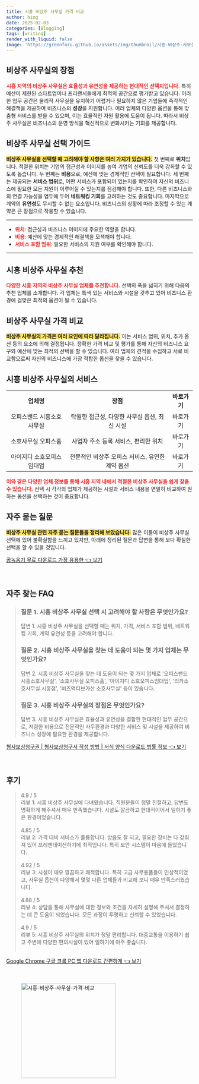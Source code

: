```yaml
---
title: 시흥 비상주 사무실 가격 비교
author: bing
date: 2025-02-03
categories: [Blogging]
tags: [writing]
render_with_liquid: false
image: 'https://greenforu.github.io/assets/img/thumbnail/시흥-비상주-사무실-가격-비교.webp'
---
```



<h2 id='비상주 사무실의 장점'>비상주 사무실의 장점</h2>

<p><b><span style="color: #ee2323;">시흥 지역의 비상주 사무실은 효율성과 유연성을 제공하는 현대적인 선택지입니다.</span></b> 특히 예산이 제한된 스타트업이나 프리랜서들에게 최적의 공간으로 평가받고 있습니다. 이러한 업무 공간은 물리적 사무실을 유지하기 어렵거나 필요하지 않은 기업들에 즉각적인 해결책을 제공하여 비즈니스의 <b>성장</b>을 지원합니다. 여러 업체의 다양한 옵션을 통해 맞춤형 서비스를 받을 수 있으며, 이는 효율적인 자원 활용에 도움이 됩니다. 따라서 비상주 사무실은 비즈니스의 운영 방식을 혁신적으로 변화시키는 기회를 제공합니다.</p>

<h2 id='비상주 사무실 선택 가이드'>비상주 사무실 선택 가이드</h2>

<p><b><span style="background-color: #ffe066;">비상주 사무실을 선택할 때 고려해야 할 사항은 여러 가지가 있습니다.</span></b> 첫 번째로 <b>위치</b>입니다. 적절한 위치는 기업의 접근성과 이미지를 높여 기업의 신뢰도를 더욱 강화할 수 있도록 돕습니다. 두 번째는 <b>비용</b>으로, 예산에 맞는 경제적인 선택이 필요합니다. 세 번째는 제공되는 <b>서비스 범위</b>로, 어떤 서비스가 포함되어 있는지를 확인하여 자신의 비즈니스에 필요한 모든 지원이 이루어질 수 있는지를 점검해야 합니다. 또한, 다른 비즈니스와의 연결 가능성을 염두에 두어 <b>네트워킹 기회</b>를 고려하는 것도 중요합니다. 마지막으로 계약의 <b>유연성</b>도 무시할 수 없는 요소입니다. 비즈니스의 상황에 따라 조정할 수 있는 계약은 큰 장점으로 작용할 수 있습니다.</p>

<hr />

<ul>
    <li><b><span style="color: #ee2323;">위치</span></b>: 접근성과 비즈니스 이미지에 주요한 역할을 합니다.</li>
    <li><b><span style="color: #ee2323;">비용</span></b>: 예산에 맞는 경제적인 해결책을 모색해야 합니다.</li>
    <li><b><span style="color: #ee2323;">서비스 포함 범위</span></b>: 필요한 서비스의 지원 여부를 확인해야 합니다.</li>
</ul>

<hr />

<h2 id='시흥 비상주 사무실 추천'>시흥 비상주 사무실 추천</h2>

<p><b><span style="color: #ee2323;">다양한 시흥 지역의 비상주 사무실 업체를 추천합니다.</span></b> 선택의 폭을 넓히기 위해 다음의 추천 업체를 소개합니다. 각 업체는 특색 있는 서비스와 시설을 갖추고 있어 비즈니스 환경에 걸맞은 최적의 옵션이 될 수 있습니다.</p>

<h2 id='비상주 사무실 가격 비교'>비상주 사무실 가격 비교</h2>

<p><b><span style="background-color: #ffe066;">비상주 사무실의 가격은 여러 요인에 따라 달라집니다.</span></b> 이는 서비스 범위, 위치, 추가 옵션 등의 요소에 의해 결정됩니다. 정확한 가격 비교 및 평가를 통해 자신의 비즈니스 요구와 예산에 맞는 최적의 선택을 할 수 있습니다. 여러 업체의 견적을 수집하고 서로 비교함으로써 자신의 비즈니스에 가장 적합한 옵션을 찾을 수 있습니다.</p>

<h2 id='시흥 비상주 사무실의 서비스'>시흥 비상주 사무실의 서비스</h2>

<table>
    <tr>
        <td style="text-align: center; height: 17px;"><b>업체명</b></td>
        <td style="text-align: center; height: 17px;"><b>장점</b></td>
        <td style="text-align: center; height: 17px;"><b>바로가기</b></td>
    </tr>
    <tr>
        <td style="text-align: center; height: 17px;">오피스밴드 시흥소호사무실</td>
        <td style="text-align: center; height: 17px;">탁월한 접근성, 다양한 사무실 옵션, 최신 시설</td>
        <td style="text-align: center; height: 17px;">바로가기</td>
    </tr>
    <tr>
        <td style="text-align: center; height: 17px;">소호사무실 오피스홈</td>
        <td style="text-align: center; height: 17px;">사업자 주소 등록 서비스, 편리한 위치</td>
        <td style="text-align: center; height: 17px;">바로가기</td>
    </tr>
    <tr>
        <td style="text-align: center; height: 17px;">아이지디 소호오피스임대업</td>
        <td style="text-align: center; height: 17px;">전문적인 비상주 오피스 서비스, 유연한 계약 옵션</td>
        <td style="text-align: center; height: 17px;">바로가기</td>
    </tr>
</table>

<p><b><span style="color: #ee2323;">이와 같은 다양한 업체 정보를 통해 시흥 지역 내에서 적절한 비상주 사무실을 쉽게 찾을 수 있습니다.</span></b> 선택 시 각각의 업체가 제공하는 시설과 서비스 내용을 면밀히 비교하여 원하는 옵션을 선택하는 것이 중요합니다.</p>

<h2 id='자주 묻는 질문'>자주 묻는 질문</h2>

<p><b><span style="background-color: #ffe066;">비상주 사무실 관련 자주 묻는 질문들을 정리해 보았습니다.</span></b> 많은 이들이 비상주 사무실 선택에 있어 불확실함을 느끼고 있지만, 아래에 정리된 질문과 답변을 통해 보다 확실한 선택을 할 수 있을 것입니다.</p>


<p><a class="click-button" title="곰녹음기 무료 다운로드 가장 유용한" href="https://greenforu.github.io/posts/%EA%B3%B0%EB%85%B9%EC%9D%8C%EA%B8%B0-%EB%AC%B4%EB%A3%8C-%EB%8B%A4%EC%9A%B4%EB%A1%9C%EB%93%9C-%EA%B0%80%EC%9E%A5-%EC%9C%A0%EC%9A%A9%ED%95%9C/" rel="dofollow">곰녹음기 무료 다운로드 가장 유용한 👈 보기</a></p><br>
<h2 id='자주_찾는_FAQ'>자주 찾는 FAQ</h2>
<div itemscope="" itemtype="https://schema.org/FAQPage">
<blockquote>
<div itemscope="" itemprop="mainEntity" itemtype="https://schema.org/Question">
<h3 itemprop="name">질문 1. 시흥 비상주 사무실 선택 시 고려해야 할 사항은 무엇인가요?</h3>
<div itemscope="" itemprop="acceptedAnswer" itemtype="https://schema.org/Answer">
<span itemprop="text">
<p>답변 1. 시흥 비상주 사무실을 선택할 때는 위치, 가격, 서비스 포함 범위, 네트워킹 기회, 계약 유연성 등을 고려해야 합니다.</p>
</span>
</div>
</div>
<div itemscope="" itemprop="mainEntity" itemtype="https://schema.org/Question">
<h3 itemprop="name">질문 2. 시흥 비상주 사무실을 찾는 데 도움이 되는 몇 가지 업체는 무엇인가요?</h3>
<div itemscope="" itemprop="acceptedAnswer" itemtype="https://schema.org/Answer">
<span itemprop="text">
<p>답변 2. 시흥 비상주 사무실을 찾는 데 도움이 되는 몇 가지 업체로 '오피스밴드 시흥소호사무실', '소호사무실 오피스홈', '아이지디 소호오피스임대업', '리카소호사무실 시흥점', '비즈액티브가산 소호사무실' 등이 있습니다.</p>
</span>
</div>
</div>
<div itemscope="" itemprop="mainEntity" itemtype="https://schema.org/Question">
<h3 itemprop="name">질문 3. 시흥 비상주 사무실의 장점은 무엇인가요?</h3>
<div itemscope="" itemprop="acceptedAnswer" itemtype="https://schema.org/Answer">
<span itemprop="text">
<p>답변 3. 시흥 비상주 사무실은 효율성과 유연성을 결합한 현대적인 업무 공간으로, 저렴한 비용으로 전문적인 사무환경과 다양한 서비스 및 시설을 제공하여 비즈니스 성장에 필요한 환경을 제공합니다.</p>
</span>
</div>
</div>
</blockquote>
</div>
<p><a class="click-button" title="형사보상청구권 | 형사보상청구서 작성 방법 | 서식 양식 다운로드 법률 정보" href="https://greenforu.github.io/posts/%ED%98%95%EC%82%AC%EB%B3%B4%EC%83%81%EC%B2%AD%EA%B5%AC%EA%B6%8C-%ED%98%95%EC%82%AC%EB%B3%B4%EC%83%81%EC%B2%AD%EA%B5%AC%EC%84%9C-%EC%9E%91%EC%84%B1-%EB%B0%A9%EB%B2%95-%EC%84%9C%EC%8B%9D-%EC%96%91%EC%8B%9D-%EB%8B%A4%EC%9A%B4%EB%A1%9C%EB%93%9C-%EB%B2%95%EB%A5%A0-%EC%A0%95%EB%B3%B4/" rel="dofollow">형사보상청구권 | 형사보상청구서 작성 방법 | 서식 양식 다운로드 법률 정보 👈 보기</a></p><br>
<h2 id='후기'>후기</h2>
<div itemscope itemtype="https://schema.org/Product">
  <blockquote>
  <div itemprop="review" itemscope itemtype="https://schema.org/Review">
      <div itemprop="reviewRating" itemscope itemtype="https://schema.org/Rating"> <span itemprop="ratingValue">4.9</span> / <span itemprop="bestRating">5</span> </div>
      <span itemprop="reviewBody">리뷰 1: 시흥 비상주 사무실에 다녀왔습니다. 직원분들이 정말 친절하고, 답변도 명확하게 해주셔서 매우 만족했습니다. 시설도 깔끔하고 현대적이어서 일하기 좋은 환경이었습니다.</span>
  </div>
  <br>
  <div itemprop="review" itemscope itemtype="https://schema.org/Review">
      <div itemprop="reviewRating" itemscope itemtype="https://schema.org/Rating"> <span itemprop="ratingValue">4.85</span> / <span itemprop="bestRating">5</span> </div>
      <span itemprop="reviewBody">리뷰 2: 가격 대비 서비스가 훌륭합니다. 방음도 잘 되고, 필요한 장비는 다 갖춰져 있어 프레젠테이션하기에 최적입니다. 특히 보안 시스템이 마음에 들었습니다.</span>
  </div>
  <br>
  <div itemprop="review" itemscope itemtype="https://schema.org/Review">
      <div itemprop="reviewRating" itemscope itemtype="https://schema.org/Rating"> <span itemprop="ratingValue">4.92</span> / <span itemprop="bestRating">5</span> </div>
      <span itemprop="reviewBody">리뷰 3: 시설이 매우 깔끔하고 쾌적합니다. 특히 고급 사무용품들이 인상적이었고, 사무실 옵션이 다양해서 몇몇 다른 업체들과 비교해 보니 매우 만족스러웠습니다.</span>
  </div>
  <br>
  <div itemprop="review" itemscope itemtype="https://schema.org/Review">
      <div itemprop="reviewRating" itemscope itemtype="https://schema.org/Rating"> <span itemprop="ratingValue">4.88</span> / <span itemprop="bestRating">5</span> </div>
      <span itemprop="reviewBody">리뷰 4: 상담을 통해 사무실에 대한 정보와 조건을 자세히 설명해 주셔서 결정하는 데 큰 도움이 되었습니다. 모든 과정이 투명하고 신뢰할 수 있었습니다.</span>
  </div>
  <br>
  <div itemprop="review" itemscope itemtype="https://schema.org/Review">
      <div itemprop="reviewRating" itemscope itemtype="https://schema.org/Rating"> <span itemprop="ratingValue">4.9</span> / <span itemprop="bestRating">5</span> </div>
      <span itemprop="reviewBody">리뷰 5: 시흥 비상주 사무실의 위치가 정말 편리합니다. 대중교통을 이용하기 쉽고 주변에 다양한 편의시설이 있어 일하기에 아주 좋습니다.</span>
  </div>
  <br>
  </blockquote>
</div>
<p><a class="click-button" title="Google Chrome 구글 크롬 PC 앱 다운로드 간편하게" href="https://greenforu.github.io/posts/Google-Chrome-%EA%B5%AC%EA%B8%80-%ED%81%AC%EB%A1%AC-PC-%EC%95%B1-%EB%8B%A4%EC%9A%B4%EB%A1%9C%EB%93%9C-%EA%B0%84%ED%8E%B8%ED%95%98%EA%B2%8C/" rel="dofollow">Google Chrome 구글 크롬 PC 앱 다운로드 간편하게 👈 보기</a></p><br>
<figure class="image"><img src="https://greenforu.github.io/assets/img/thumbnail/시흥-비상주-사무실-가격-비교.webp" alt="시흥-비상주-사무실-가격-비교" width="256" height="256"></figure>
